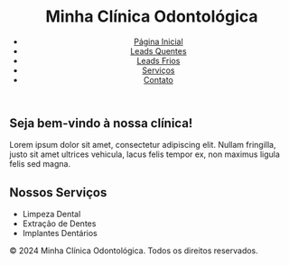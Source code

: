 <!DOCTYPE html>
<html lang="pt-BR">
<head>
    <meta charset="UTF-8">
    <meta name="viewport" content="width=device-width, initial-scale=1.0">
    <title>Minha Clínica Odontológica</title>
    <link rel="stylesheet" href="styles.css">
</head>
<body>
    <header>
        <h1>Minha Clínica Odontológica</h1>
        <nav>
            <ul>
                <li><a href="#">Página Inicial</a></li>
                <li><a href="#">Leads Quentes</a></li>
                <li><a href="#">Leads Frios</a></li>
                <li><a href="#">Serviços</a></li>
                <li><a href="#">Contato</a></li>
                <!-- Adicione mais itens conforme necessário -->
            </ul>
        </nav>
    </header>
    <main>
        <section>
            <h2>Seja bem-vindo à nossa clínica!</h2>
            <p>Lorem ipsum dolor sit amet, consectetur adipiscing elit. Nullam fringilla, justo sit amet ultrices vehicula, lacus felis tempor ex, non maximus ligula felis sed magna.</p>
        </section>
        <section>
            <h2>Nossos Serviços</h2>
            <ul>
                <li>Limpeza Dental</li>
                <li>Extração de Dentes</li>
                <li>Implantes Dentários</li>
            </ul>
        </section>
    </main>
    <footer>
        <p>&copy; 2024 Minha Clínica Odontológica. Todos os direitos reservados.</p>
    </footer>
</body>
</html>
